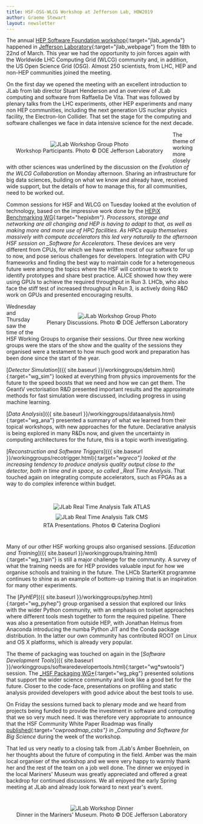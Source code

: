 ```yaml
---
title: HSF-OSG-WLCG Workshop at Jefferson Lab, HOW2019
author: Graeme Stewart
layout: newsletter
---
```


The annual
[HEP Software Foundation workshop](https://indico.cern.ch/event/759388/){:target="jlab_agenda"}
happened in [Jefferson Laboratory](https://www.jlab.org){:target="jlab_webpage"}
from the 18th to 22nd of March. This year we had the opportunity to join forces
again with the Worldwide LHC Computing Grid (WLCG) community and, in addition,
the US Open Science Grid (OSG). Almost 250 scientists, from LHC, HEP and non-HEP
communities joined the meeting.

On the first day we opened the meeting with an excellent introduction to JLab
from lab director Stuart Henderson and an overview of JLab computing and
software from Raffaella De Vita. That was followed by plenary talks from the LHC
experiments, other HEP experiments and many non HEP communities, including the
next generation US nuclear physics facility, the Electron-Ion Collider. That set
the stage for the computing and software challenges we face in data intensive
science for the next decade.

<div style="text-align:center; padding:25px; float:left">
<img src="{{ '/images/workshops/jlab-group.jpg' | relative_url }}" alt="JLab Workshop Group Photo" />
<br>Workshop Participants. Photo &copy; DOE Jefferson Laboratory
</div>

The theme of working more closely with other sciences was underlined by the
discussion on the _Evolution of the WLCG Collaboration_ on Monday afternoon.
Sharing an infrastructure for big data sciences, building on what we know and
already have, received wide support, but the details of how to manage this, for
all communities, need to be worked out.

Common sessions for HSF and WLCG on Tuesday looked at the evolution of
technology, based on the impressive work done by the
[HEPiX Benchmarking WG](http://w3.hepix.org/benchmarking.html){:target="hepix*bm"}.
Processors, storage and networking are all changing and HEP is having to adapt
to that, as well as making more and more use of HPC facilities. As HPCs equip
themselves massively with compute accelerators this led very naturally to the
afternoon HSF session on \_Software for Accelerators*. These devices are very
different from CPUs, for which we have written most of our software for up to
now, and pose serious challenges for developers. Integration with CPU frameworks
and finding the best way to maintain code for a heterogeneous future were among
the topics where the HSF will continue to work to identify prototypes and share
best practice. ALICE showed how they were using GPUs to achieve the required
throughput in Run 3. LHCb, who also face the stiff test of increased throughput
in Run 3, is actively doing R&D work on GPUs and presented encouraging results.

<div style="text-align:center; padding:25px; float:right">
<img src="{{ '/images/workshops/jlab-plenary1.jpg' | relative_url }}" alt="JLab Workshop Group Photo" />
<br>Plenary Discussions. Photo &copy; DOE Jefferson Laboratory
</div>

Wednesday and Thursday saw the time of the HSF Working Groups to organise their
sessions. Our three new working groups were the stars of the show and the
quality of the sessions they organised were a testament to how much good work
and preparation has been done since the start of the year.

[*Detector
Simulation*]({{ site.baseurl }}/workinggroups/detsim.html){:target="wg_sim"}
looked at everything from physics improvements for the future to the speed
boosts that we need and how we can get them. The GeantV vectorisation R&D
presented important results and the approximate methods for fast simulation were
discussed, including progress in using machine learning.

[*Data
Analysis*]({{ site.baseurl }}/workinggroups/dataanalysis.html){:target="wg_ana"}
presented a summary of what we learned from their topical workshops, with new
approaches for the future. Declarative analysis is being explored in many R&Ds
now, and given the uncertainty in computing architectures for the future, this
is a topic worth investigating.

[*Reconstruction and Software
Triggers*]({{ site.baseurl }}/workinggroups/recotrigger.html){:target="wg*reco"}
looked at the increasing tendency to produce analysis quality output close to
the detector, both in time and in space, so called \_Real Time Analysis*. That
touched again on integrating compute accelerators, such as FPGAs as a way to do
complex inference within budget.

<div style="text-align:center; padding:25px">
<img src="{{ '/images/workshops/jlab-RTA-1.jpg' | relative_url }}" style="padding:5px;" alt="JLab Real Time Analysis Talk ATLAS" />
<img src="{{ '/images/workshops/jlab-RTA-2.jpg' | relative_url }}" style="padding:5px;" alt="JLab Real Time Analysis Talk CMS" />
<br>RTA Presentations. Photos &copy; Caterina Doglioni
</div>

Many of our other HSF working groups also organised sessions. [*Education and
Training*]({{ site.baseurl }}/workinggroups/training.html){:target="wg_train"}
is still a major challenge for the community. A survey of what the training
needs are for HEP provides valuable input for how we organise schools and
training in the future. The LHCb StarterKit programme continues to shine as an
example of bottom-up training that is an inspiration for many other experiments.

The [*PyHEP*]({{ site.baseurl }}/workinggroups/pyhep.html){:target="wg_pyhep"}
group organised a session that explored our links with the wider Python
community, with an emphasis on toolset approaches where different tools mesh
together to form the required pipeline. There was also a presentation from
outside HEP, with Jonathan Helmus from Anaconda introducing the numba Python JIT
and the Conda package distribution. In the latter our own community has
contributed ROOT on Linux and OS X platforms, which is already very popular.

The theme of packaging was touched on again in the [*Software Development
Tools*]({{ site.baseurl }}/workinggroups/softwaredevelopertools.html){:target="wg*swtools"}
session. The [\_HSF Packaging
WG*](https://hepsoftwarefoundation.org/workinggroups/packaging.html){:target="wg_pkg"}
presented solutions that support the wider science community and look like a
good bet for the future. Closer to the code-face, presentations on profiling and
static analysis provided developers with good advice about the best tools to
use.

On Friday the sessions turned back to plenary mode and we heard from projects
being funded to provide the investment in software and computing that we so very
much need. It was therefore very appropriate to announce that the HSF Community
White Paper Roadmap was finally
[published](https://doi.org/10.1007/s41781-018-0018-8){:target="cwp*roadmap_csbs"}
in \_Computing and Software for Big Science* during the week of the workshop.

That led us very neatly to a closing talk from JLab's Amber Boehnlein, on her
thoughts about the future of computing in the field. Amber was the main local
organiser of the workshop and we were very happy to warmly thank her and the
rest of the team on a job well done. The dinner we enjoyed in the local
Mariners' Museum was greatly appreciated and offered a great backdrop for
continued discussions. We all enjoyed the early Spring meeting at JLab and
already look forward to next year's event.

<div style="text-align:center; padding:25px">
<img src="{{ '/images/workshops/jlab-dinner.jpg' | relative_url }}" alt="JLab Workshop Dinner" />
<br>Dinner in the Mariners' Museum. Photo &copy; DOE Jefferson Laboratory
</div>
